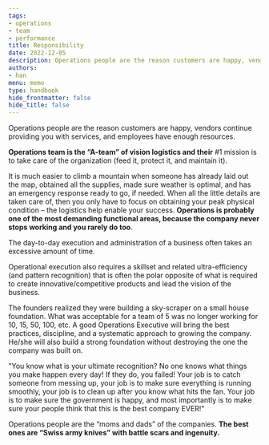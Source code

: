 ```yaml
---
tags: 
- operations
- team
- performance
title: Responsibility
date: 2022-12-05
description: Operations people are the reason customers are happy, vendors continue providing you with services, and employees have enough resources.
authors: 
- han
menu: memo
type: handbook
hide_frontmatter: false
hide_title: false
---
```


Operations people are the reason customers are happy, vendors continue providing you with services, and employees have enough resources.

**Operations team is the “A-team” of vision logistics and their** #1 mission is to take care of the organization (feed it, protect it, and maintain it).

It is much easier to climb a mountain when someone has already laid out the map, obtained all the supplies, made sure weather is optimal, and has an emergency response ready to go, if needed. When all the little details are taken care of, then you only have to focus on obtaining your peak physical condition – the logistics help enable your success. **Operations is probably one of the most demanding functional areas, because the company never stops working and you rarely do too**.

The day-to-day execution and administration of a business often takes an excessive amount of time.

Operational execution also requires a skillset and related ultra-efficiency (and pattern recognition) that is often the polar opposite of what is required to create innovative/competitive products and lead the vision of the business.

The founders realized they were building a sky-scraper on a small house foundation. What was acceptable for a team of 5 was no longer working for 10, 15, 50, 100, etc. A good Operations Executive will bring the best practices, discipline, and a systematic approach to growing the company. He/she will also build a strong foundation without destroying the one the company was built on.

"You know what is your ultimate recognition? No one knows what things you make happen every day! If they do, you failed! Your job is to catch someone from messing up, your job is to make sure everything is running smoothly, your job is to clean up after you know what hits the fan. Your job is to make sure the government is happy, and most importantly is to make sure your people think that this is the best company EVER!"

Operations people are the “moms and dads” of the companies. **The best ones are “Swiss army knives” with battle scars and ingenuity.**